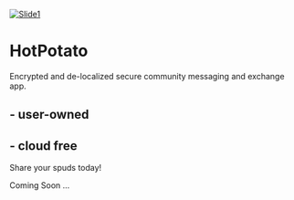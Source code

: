 [
![Slide1](https://user-images.githubusercontent.com/18266659/104532755-d2e3e100-55c5-11eb-8cb8-2379be06fa7b.JPG)
](url)
# HotPotato
Encrypted and de-localized secure community messaging and exchange app. 
## - user-owned 
## - cloud free
Share your spuds today!

Coming Soon ...
